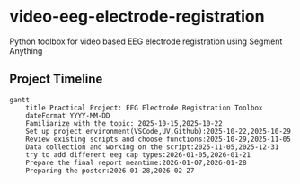 # video-eeg-electrode-registration
Python toolbox for video based EEG electrode registration using Segment Anything
## Project Timeline

```mermaid
gantt
    title Practical Project: EEG Electrode Registration Toolbox
    dateFormat YYYY-MM-DD
    Familiarize with the topic: 2025-10-15,2025-10-22
    Set up project environment(VSCode,UV,Github):2025-10-22,2025-10-29
    Review existing scripts and choose functions:2025-10-29,2025-11-05
    Data collection and working on the script:2025-11-05,2025-12-31
    try to add different eeg cap types:2026-01-05,2026-01-21
    Prepare the final report meantime:2026-01-07,2026-01-28
    Preparing the poster:2026-01-28,2026-02-27

```

